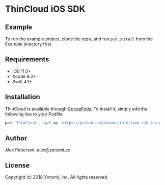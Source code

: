 # ThinCloud iOS SDK

## Example

To run the example project, clone the repo, and run `pod install` from the Example directory first.

## Requirements

- iOS 11.0+
- Xcode 9.3+
- Swift 4.1+

## Installation

ThinCloud is available through [CocoaPods](http://cocoapods.org). To install
it, simply add the following line to your Podfile:

```ruby
pod 'ThinCloud', :git => 'https://github.com/Yonomi/thincloud-sdk-ios.git', :tag => '0.1.0'
```

## Author

Alex Patterson, alex@yonomi.co

## License

Copyright (c) 2018 Yonomi, Inc. All rights reserved.
